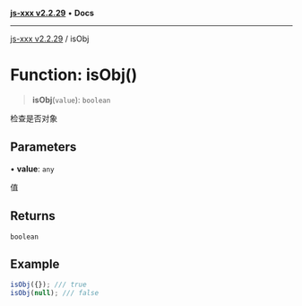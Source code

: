 [**js-xxx v2.2.29**](../README.md) • **Docs**

***

[js-xxx v2.2.29](../README.md) / isObj

# Function: isObj()

> **isObj**(`value`): `boolean`

检查是否对象

## Parameters

• **value**: `any`

值

## Returns

`boolean`

## Example

```ts
isObj({}); /// true
isObj(null); /// false
```
